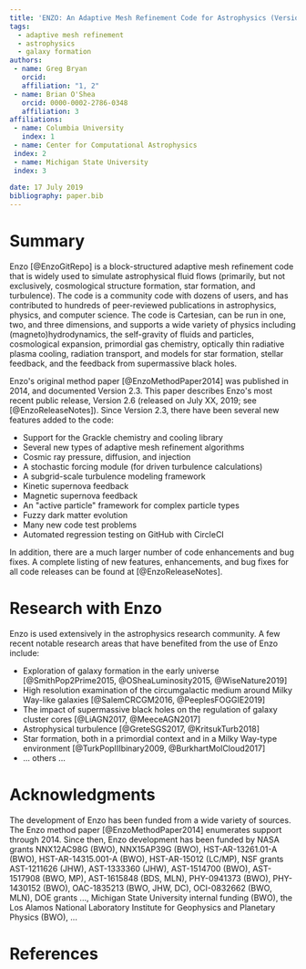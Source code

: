 ```yaml
---
title: 'ENZO: An Adaptive Mesh Refinement Code for Astrophysics (Version 2.6) '
tags:
  - adaptive mesh refinement
  - astrophysics
  - galaxy formation 
authors:
 - name: Greg Bryan
   orcid: 
   affiliation: "1, 2"
 - name: Brian O'Shea
   orcid: 0000-0002-2786-0348
   affiliation: 3
affiliations:
 - name: Columbia University
   index: 1
 - name: Center for Computational Astrophysics
 index: 2
 - name: Michigan State University
 index: 3
 
date: 17 July 2019
bibliography: paper.bib
---
```


# Summary



Enzo [@EnzoGitRepo] is a block-structured adaptive mesh refinement code that is widely used to simulate astrophysical fluid flows (primarily, but not exclusively, cosmological structure formation, star formation, and turbulence).  The code is a community code with dozens of users, and has contributed to hundreds of peer-reviewed publications in astrophysics, physics, and computer science.
The code is Cartesian, can be run in one, two, and three dimensions, and supports a wide variety of physics including (magneto)hydrodynamics, the self-gravity of fluids and particles, cosmological expansion, primordial gas chemistry, optically thin radiative plasma cooling, radiation transport, and models for star formation, stellar feedback, and the feedback from supermassive black holes.

Enzo's original method paper [@EnzoMethodPaper2014] was published in 2014, and documented Version 2.3.  This paper describes Enzo's most recent public release, Version 2.6 (released on July XX, 2019; see [@EnzoReleaseNotes]).  Since Version 2.3, there have been several new features added to the code:

* Support for the Grackle chemistry and cooling library
* Several new types of adaptive mesh refinement algorithms 
* Cosmic ray pressure, diffusion, and injection
* A stochastic forcing module (for driven turbulence calculations)
* A subgrid-scale turbulence modeling framework
* Kinetic supernova feedback 
* Magnetic supernova feedback
* An "active particle" framework for complex particle types
* Fuzzy dark matter evolution  
* Many new code test problems
* Automated regression testing on GitHub with CircleCI

In addition, there are a much larger number of code enhancements and bug fixes.  A complete listing of new features, enhancements, and bug fixes for all code releases can be found at [@EnzoReleaseNotes].

# Research with Enzo

Enzo is used extensively in the astrophysics research community.  A few recent notable research areas that have benefited from the use of Enzo include:

* Exploration of galaxy formation in the early universe [@SmithPop2Prime2015, @OSheaLuminosity2015, @WiseNature2019] 
* High resolution examination of the circumgalactic medium around Milky Way-like galaxies [@SalemCRCGM2016, @PeeplesFOGGIE2019]
* The impact of supermassive black holes on the regulation of galaxy cluster cores [@LiAGN2017, @MeeceAGN2017]
* Astrophysical turbulence [@GreteSGS2017, @KritsukTurb2018]
* Star formation, both in a primordial context and in a Milky Way-type environment [@TurkPopIIIbinary2009, @BurkhartMolCloud2017]
* ... others ...

# Acknowledgments

The development of Enzo has been funded from a wide variety of sources.  The Enzo method paper [@EnzoMethodPaper2014] enumerates support through 2014.  Since then, Enzo development has been funded by NASA grants NNX12AC98G (BWO), NNX15AP39G (BWO), HST-AR-13261.01-A (BWO), HST-AR-14315.001-A (BWO), HST-AR-15012 (LC/MP), NSF grants AST-1211626 (JHW), AST-1333360 (JHW),  AST-1514700 (BWO), AST-1517908 (BWO, MP), AST-1615848 (BDS, MLN), PHY-0941373 (BWO), PHY-1430152 (BWO), OAC-1835213 (BWO, JHW, DC), OCI-0832662 (BWO, MLN),  DOE grants ..., Michigan State University internal funding (BWO), the Los Alamos National Laboratory Institute for Geophysics and Planetary Physics (BWO), ...

# References
